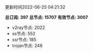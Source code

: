 更新时间2022-06-25 04:21:32

**总订阅: 397**
**总节点: 15707**
**有效节点: 3007**
- v2ray节点: 2022
- ss节点: 552
- ssr节点: 185
- trojan节点: 248
